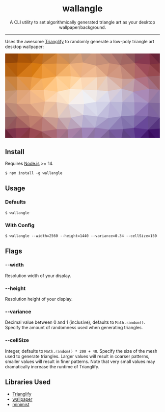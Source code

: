 <h1 align="center">
  wallangle
</h1>

<p align="center">
A CLI utility to set algorithmically generated triangle art as your desktop wallpaper/background.
</p>

---

Uses the awesome [Trianglify](https://github.com/qrohlf/trianglify) to randomly generate a low-poly triangle art desktop wallpaper:

![Preview Image](images/example.png 'Preview Image')

## Install

Requires [Node.js](https://nodejs.org/) >= 14.

```
$ npm install -g wallangle
```

## Usage

### Defaults

```
$ wallangle
```

### With Config

```
$ wallangle --width=2560 --height=1440 --variance=0.34 --cellSize=150
```

## Flags

### --width

Resolution width of your display.

### --height

Resolution height of your display.

### --variance

Decimal value between 0 and 1 (inclusive), defaults to `Math.random()`. Specify the amount of randomness used when generating triangles.

### --cellSize

Integer, defaults to `Math.random() * 200 + 40`. Specify the size of the mesh used to generate triangles. Larger values will result in coarser patterns, smaller values will result in finer patterns. Note that very small values may dramatically increase the runtime of Trianglify.

## Libraries Used

- [Trianglify](https://github.com/qrohlf/trianglify)
- [wallpaper](https://github.com/sindresorhus/wallpaper)
- [minimist](https://github.com/substack/minimist)
